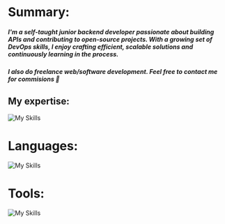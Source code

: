 # Summary:
##### I'm a self-taught junior backend developer passionate about building APIs and contributing to open-source projects. With a growing set of DevOps skills, I enjoy crafting efficient, scalable solutions and continuously learning in the process.
##### I also do freelance web/software development. Feel free to contact me for commisions 🫡

## My expertise:
![My Skills](https://go-skill-icons.vercel.app/api/icons?i=fastapi,django,linux,python)


# Languages:
![My Skills](https://go-skill-icons.vercel.app/api/icons?i=python,bash,cs,html,css,js,sass)


# Tools:
![My Skills](https://go-skill-icons.vercel.app/api/icons?i=docker,nginx,ansible,git,postgresql,mongodb,grafana,prometheus)
